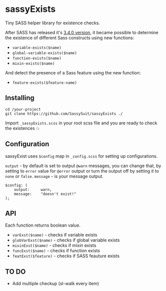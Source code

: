 sassyExists
===========

Tiny SASS helper library for existence checks. 

After SASS has released it's [3.4.0 version](http://sass-lang.com/documentation/file.SASS_CHANGELOG.html), it became possible to determine the existence of different Sass constructs using new functions:

* `variable-exists($name)`
* `global-variable-exists($name)`
* `function-exists($name)`
* `mixin-exists($name)`

And detect the presence of a Sass feature using the new function:

* `feature-exists($feature-name)`

## Installing

    cd /your-project
    git clone https://github.com/SassySuit/sassyExists ./

Import `_sassyExists.scss` in your root scss file and you are ready to check the existences :collision: 

## Configuration

sassyExist uses `$config` map in `_config.scss` for setting up configurations. 

`output` - by default is set to output `@warn` messages, you can
change that, by setting to `error` value for `@error` output or turn
the output off by setting it to `none` or `false`.
`message` - is your message output.

    $config: (
        output:     warn,
        message:    "doesn't exist!"
    );

## API 

Each function returns boolean value.

* `varExst($name)` - checks if variable exists
* `globVarExst($name)` - checks if global variable exists
* `mixinExst($name)` - checks if mixin exists
* `funcExst($name)` - checks if function exists
* `featExst($feature)` - checks if SASS feauture exists

## TO DO 

* Add multiple checkup (sl-walk every item)
